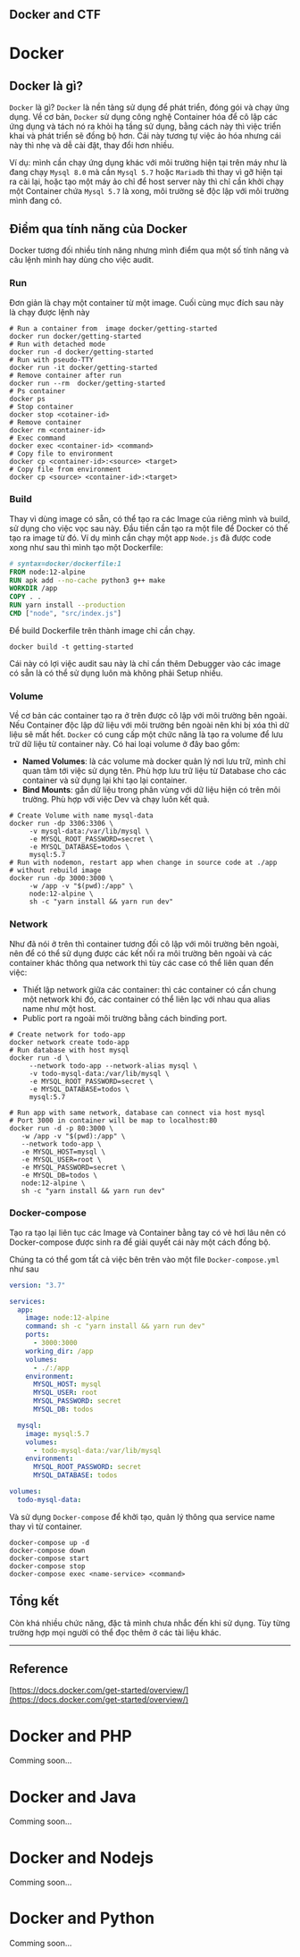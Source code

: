 ## Docker and CTF

# Docker

## Docker là gì?

`Docker` là gì? `Docker` là nền tảng sử dụng để phát triển, đóng gói và chạy ứng dụng. Về cơ bản, `Docker` sử dụng công nghệ Container hóa để cô lập các ứng dụng và tách nó ra khỏi hạ tầng sử dụng, bằng cách này thì việc triển khai và phát triển sẽ đồng bộ hơn. Cái này tương tự việc ảo hóa nhưng cái này thì nhẹ và dễ cài đặt, thay đổi hơn nhiều.

Ví dụ: mình cần chạy ứng dụng khác với môi trường hiện tại trên máy như là đang chạy `Mysql 8.0` mà cần `Mysql 5.7` hoặc `Mariadb` thì thay vì gỡ hiện tại ra cài lại, hoặc tạo một máy ảo chỉ để host server này thì chỉ cần khởi chạy một Container chứa `Mysql 5.7` là xong, môi trường sẽ độc lập với môi trường mình đang có.

## Điểm qua tính năng của Docker

Docker tương đối nhiều tính năng nhưng mình điểm qua một số tính năng và câu lệnh mình hay dùng cho việc audit.

### Run

Đơn giản là chạy một container từ một image. Cuối cùng mục đích sau này là chạy được lệnh này

```shell
# Run a container from  image docker/getting-started
docker run docker/getting-started
# Run with detached mode 
docker run -d docker/getting-started
# Run with pseudo-TTY
docker run -it docker/getting-started
# Remove container after run
docker run --rm  docker/getting-started
# Ps container
docker ps 
# Stop container 
docker stop <cotainer-id>
# Remove container 
docker rm <container-id>
# Exec command
docker exec <container-id> <command>
# Copy file to environment
docker cp <container-id>:<source> <target>
# Copy file from environment 
docker cp <source> <container-id>:<target>
```

### Build

Thay vì dùng image có sẵn, có thể tạo ra các Image của riêng mình và build, sử dụng cho việc vọc sau này. Đầu tiền cần tạo ra một file để Docker có thể tạo ra image từ đó. Ví dụ mình cần chạy một app `Node.js` đã được code xong như sau thì mình tạo một Dockerfile:

```dockerfile
# syntax=docker/dockerfile:1
FROM node:12-alpine
RUN apk add --no-cache python3 g++ make
WORKDIR /app
COPY . .
RUN yarn install --production
CMD ["node", "src/index.js"]
```

Để build Dockerfile trên thành image chỉ cần chạy.

```shell
docker build -t getting-started 
```

Cái này có lợi việc audit sau này là chỉ cần thêm Debugger vào các image có sẵn là có thể sử dụng luôn mà không phải Setup nhiều.

### Volume

Về cơ bản các container tạo ra ở trên được cô lập với môi trường bên ngoài. Nếu Container độc lập dữ liệu với môi trường bên ngoài nên khi bị xóa thì dữ liệu sẽ mất hết. `Docker` có cung cấp một chức năng là tạo ra volume để lưu trữ dữ liệu từ container này. Có hai loại volume ở đây bao gồm:

* **Named Volumes**: là các volume mà docker quản lý nơi lưu trữ, mình chỉ quan tâm tới việc sử dụng tên. Phù hợp lưu trữ liệu từ Database cho các container và sử dụng lại khi tạo lại container.
* **Bind Mounts**: gắn dữ liệu trong phân vùng với dữ liệu hiện có trên môi trường. Phù hợp với việc Dev và chạy luôn kết quả.

```shell
# Create Volume with name mysql-data 
docker run -dp 3306:3306 \
     -v mysql-data:/var/lib/mysql \
     -e MYSQL_ROOT_PASSWORD=secret \
     -e MYSQL_DATABASE=todos \
     mysql:5.7
# Run with nodemon, restart app when change in source code at ./app 
# without rebuild image
docker run -dp 3000:3000 \
     -w /app -v "$(pwd):/app" \
     node:12-alpine \
     sh -c "yarn install && yarn run dev"
```

### Network

Như đã nói ở trên thì container tương đối cô lập với môi trường bên ngoài, nên để có thể sử dụng được các kết nối ra môi trường bên ngoài và các container khác thông qua network thì tùy các case có thể liên quan đến việc:

* Thiết lập network giữa các container: thì các container có cần chung một network khi đó, các container có thể liên lạc với nhau qua alias name như một host.
* Public port ra ngoài môi trường bằng cách binding port.

```shell
# Create network for todo-app 
docker network create todo-app
# Run database with host mysql
docker run -d \
     --network todo-app --network-alias mysql \
     -v todo-mysql-data:/var/lib/mysql \
     -e MYSQL_ROOT_PASSWORD=secret \
     -e MYSQL_DATABASE=todos \
     mysql:5.7
   
# Run app with same network, database can connect via host mysql
# Port 3000 in container will be map to localhost:80   
docker run -d -p 80:3000 \
   -w /app -v "$(pwd):/app" \
   --network todo-app \
   -e MYSQL_HOST=mysql \
   -e MYSQL_USER=root \
   -e MYSQL_PASSWORD=secret \
   -e MYSQL_DB=todos \
   node:12-alpine \
   sh -c "yarn install && yarn run dev"
```

### Docker-compose

Tạo ra tạo lại liên tục các Image và Container bằng tay có vẻ hơi lâu nên có Docker-compose được sinh ra để giải quyết cái này một cách đồng bộ.

Chúng ta có thể gom tất cả việc bên trên vào một file `Docker-compose.yml` như sau

```yaml
version: "3.7"

services:
  app:
    image: node:12-alpine
    command: sh -c "yarn install && yarn run dev"
    ports:
      - 3000:3000
    working_dir: /app
    volumes:
      - ./:/app
    environment:
      MYSQL_HOST: mysql
      MYSQL_USER: root
      MYSQL_PASSWORD: secret
      MYSQL_DB: todos

  mysql:
    image: mysql:5.7
    volumes:
      - todo-mysql-data:/var/lib/mysql
    environment:
      MYSQL_ROOT_PASSWORD: secret
      MYSQL_DATABASE: todos

volumes:
  todo-mysql-data:
```

Và sử dụng `Docker-compose` để khởi tạo, quản lý thông qua service name thay vì từ container.

```shell
docker-compose up -d
docker-compose down
docker-compose start
docker-compose stop
docker-compose exec <name-service> <command>
```

## Tổng kết

Còn khá nhiều chức năng, đặc tả mình chưa nhắc đến khi sử dụng. Tùy từng trường hợp mọi người có thể đọc thêm ở các tài liệu khác.

***

## Reference

[https://docs.docker.com/get-started/overview/](https://docs.docker.com/get-started/overview/)

# Docker and PHP 
Comming soon...
# Docker and Java
Comming soon...
# Docker and Nodejs
Comming soon...
# Docker and Python
Comming soon...